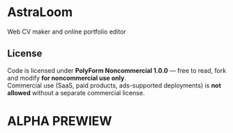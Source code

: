 # AstraLoom
Web CV maker and online portfolio editor



## License
Code is licensed under **PolyForm Noncommercial 1.0.0** — free to read, fork and modify **for noncommercial use only**.  
Commercial use (SaaS, paid products, ads-supported deployments) is **not allowed** without a separate commercial license.


# ALPHA PREWIEW
